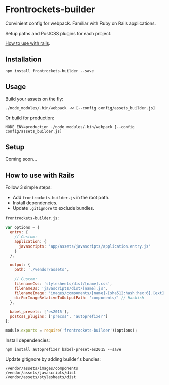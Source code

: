 # Frontrockets-builder

Convinient config for webpack. Familiar with Ruby on Rails applications.

Setup paths and PostCSS plugins for each project.

[How to use with rails](#how-to-use-with-rails).

## Installation

```
npm install frontrockets-builder --save
```

## Usage

Build your assets on the fly:

```
./node_modules/.bin/webpack -w [--config config/assets_builder.js]
```

Or build for production:

```
NODE_ENV=production ./node_modules/.bin/webpack [--config config/assets_builder.js]
```

## Setup

Coming soon...

## How to use with Rails

Follow 3 simple steps:

* Add `frontrockets-builder.js` in the root path.
* Install dependencies.
* Update `.gitignore` to exclude bundles.

`frontrockets-builder.js`:
```js
var options = {
  entry: {
    // Custom:
    application: {
      javascripts: 'app/assets/javascripts/application.entry.js'
    }
  },

  output: {
    path: './vendor/assets',

    // Custom:
    filenameCss: 'stylesheets/dist/[name].css',
    filenameJs: 'javascripts/dist/[name].js',
    filenameImage: 'images/components/[name]-[sha512:hash:hex:6].[ext]',
    dirForImageRelativeToOutputPath: 'components/' // Hackish
  },

  babel_presets: ['es2015'],
  postcss_plugins: ['precss', 'autoprefixer']
};

module.exports = require('frontrockets-builder')(options);
```

Install dependencies:
```
npm install autoprefixer babel-preset-es2015 --save
```

Update gitignore by adding builder's bundles:
```
/vendor/assets/images/components
/vendor/assets/javascripts/dist
/vendor/assets/stylesheets/dist
```
